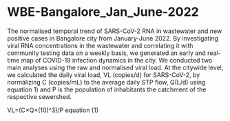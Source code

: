 # WBE-Bangalore_Jan_June-2022
The normalised temporal trend of SARS-CoV-2 RNA in wastewater and new positive cases in Bangalore city from January-June 2022. 
By investigating viral RNA concentrations in the wastewater and correlating it with community testing data on a weekly basis, we generated an early and real-time map of COVID-19 infection dynamics in the city. We conducted two main analyses using the raw and normalised viral load. At the citywide level, we calculated the daily viral load, VL (copies/d) for SARS-CoV-2, by normalizing C (copies/mL) to the average daily STP flow, Q(L/d) using equation 1) and P is the population of inhabitants the catchment of the respective sewershed.

VL=(C×Q×(10)^3)/P  equation (1)



